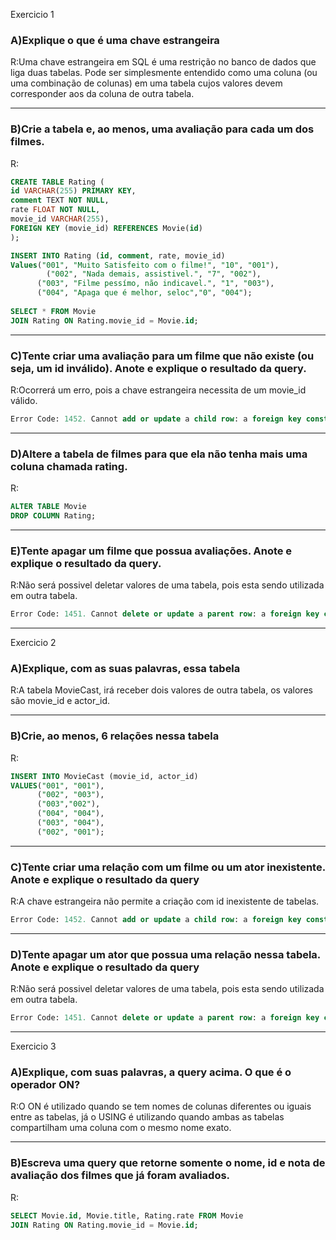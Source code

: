 Exercicio 1
### A)Explique o que é uma chave estrangeira
R:Uma chave estrangeira em SQL é uma restrição no banco de dados que liga duas tabelas. Pode ser simplesmente entendido como uma coluna (ou uma combinação de colunas) em uma tabela cujos valores devem corresponder aos da coluna de outra tabela.

------------------------------------------------------
### B)Crie a tabela e, ao menos, uma avaliação para cada um dos filmes.
R:
```sql
CREATE TABLE Rating (
id VARCHAR(255) PRIMARY KEY,
comment TEXT NOT NULL,
rate FLOAT NOT NULL,
movie_id VARCHAR(255),
FOREIGN KEY (movie_id) REFERENCES Movie(id)
);

INSERT INTO Rating (id, comment, rate, movie_id)
Values("001", "Muito Satisfeito com o filme!", "10", "001"),
	    ("002", "Nada demais, assistivel.", "7", "002"),
      ("003", "Filme pessímo, não indicavel.", "1", "003"),
      ("004", "Apaga que é melhor, seloc","0", "004");
    
SELECT * FROM Movie
JOIN Rating ON Rating.movie_id = Movie.id;
```

------------------------------------------------------
### C)Tente criar uma avaliação para um filme que não existe (ou seja, um id inválido). Anote e explique o resultado da query.
R:Ocorrerá um erro, pois a chave estrangeira necessita de um movie_id válido.
```sql
Error Code: 1452. Cannot add or update a child row: a foreign key constraint fails (`Turma-labenumero-nome-sobrenome`.`Rating`, CONSTRAINT `Rating_ibfk_1` FOREIGN KEY (`movie_id`) REFERENCES `Movie` (`id`))
```
------------------------------------------------------
### D)Altere a tabela de filmes para que ela não tenha mais uma coluna chamada rating.
R:
```sql
ALTER TABLE Movie
DROP COLUMN Rating;
```
-------------------------------------------------------
### E)Tente apagar um filme que possua avaliações. Anote e explique o resultado da query.
R:Não será possivel deletar valores de uma tabela, pois esta sendo utilizada em outra tabela.
```sql
Error Code: 1451. Cannot delete or update a parent row: a foreign key constraint fails (`Turma-labenumero-nome-sobrenome`.`Rating`, CONSTRAINT `Rating_ibfk_1` FOREIGN KEY (`movie_id`) REFERENCES `Movie` (`id`))
```

------------------------------------------------------
Exercicio 2
### A)Explique, com as suas palavras, essa tabela
R:A tabela MovieCast, irá receber dois valores de outra tabela, os valores são movie_id e actor_id.

------------------------------------------------------
### B)Crie, ao menos, 6 relações nessa tabela 
R:
```sql
INSERT INTO MovieCast (movie_id, actor_id)
VALUES("001", "001"),
      ("002", "003"),
      ("003","002"),
      ("004", "004"),
      ("003", "004"), 
      ("002", "001");
```

------------------------------------------------------
### C)Tente criar uma relação com um filme ou um ator inexistente. Anote e explique o resultado da query 
R:A chave estrangeira não permite a criação com id inexistente de tabelas.
```sql
Error Code: 1452. Cannot add or update a child row: a foreign key constraint fails (`Turma-labenumero-nome-sobrenome`.`MovieCast`, CONSTRAINT `MovieCast_ibfk_2` FOREIGN KEY (`actor_id`) REFERENCES `Actor` (`id`))
```

------------------------------------------------------
### D)Tente apagar um ator que possua uma relação nessa tabela. Anote e explique o resultado da query
R:Não será possivel deletar valores de uma tabela, pois esta sendo utilizada em outra tabela.
```sql
Error Code: 1451. Cannot delete or update a parent row: a foreign key constraint fails (`Turma-labenumero-nome-sobrenome`.`Rating`, CONSTRAINT `Rating_ibfk_1` FOREIGN KEY (`movie_id`) REFERENCES `Movie` (`id`))
```

------------------------------------------------------
Exercicio 3
### A)Explique, com suas palavras, a query acima. O que é o operador ON?
R:O ON é utilizado quando se tem nomes de colunas diferentes ou iguais entre as tabelas, já o USING é utilizando quando ambas as tabelas compartilham uma coluna com o mesmo nome exato.

------------------------------------------------------
### B)Escreva uma query que retorne somente o nome, id e nota de avaliação dos filmes que já foram avaliados.
R:
```sql
SELECT Movie.id, Movie.title, Rating.rate FROM Movie
JOIN Rating ON Rating.movie_id = Movie.id;
```

